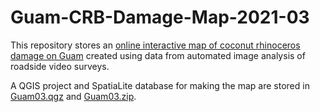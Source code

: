 # Guam-CRB-Damage-Map-2021-03

This repository stores an [online interactive map of coconut rhinoceros damage on Guam](https://aubreymoore.github.io/Guam-CRB-Damage-Map-2021-03) created using data from automated image analysis of roadside video surveys.

A QGIS project and SpatiaLite database for making the map are stored in [Guam03.qgz](Guam03.qgz) and [Guam03.zip](Guam03.zip).
